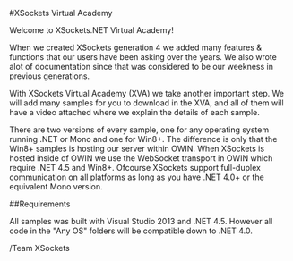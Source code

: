 #XSockets Virtual Academy

Welcome to XSockets.NET Virtual Academy!

When we created XSockets generation 4 we added many features & functions that our users have been asking over the years. We also wrote alot of documentation since that was considered to be our weekness in previous generations.

With XSockets Virtual Academy (XVA) we take another important step. We will add many samples for you to download in the XVA, and all of them will have a video attached where we explain the details of each sample.

There are two versions of every sample, one for any operating system running .NET or Mono and one for Win8+. The difference is only that the Win8+ samples is hosting our server within OWIN. When XSockets is hosted inside of OWIN we use the WebSocket transport in OWIN which require .NET 4.5 and Win8+. Ofcourse XSockets support full-duplex communication on all platforms as long as you have .NET 4.0+ or the equivalent Mono version.

##Requirements

All samples was built with Visual Studio 2013 and .NET 4.5. However all code in the "Any OS" folders will be compatible down to .NET 4.0.

/Team XSockets


